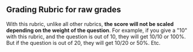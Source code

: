 ## Grading Rubric for raw grades ##

With this rubric, unlike all other rubrics, **the score will not be scaled depending on the weight of the question**. For example, if you give a "10" with this rubric, and the question is out of 10, they will get 10/10 or 100%. But if the question is out of 20, they will get 10/20 or 50%. Etc.
